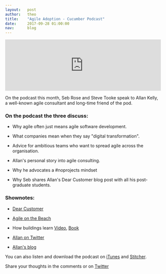 ```yaml
---
layout:   post
author:   theo
title:    "Agile Adoption - Cucumber Podcast"
date:     2017-09-28 01:00:00
nav:      blog
---
```

<iframe width="100%" height="166" scrolling="no" frameborder="no" src="https://w.soundcloud.com/player/?url=https%3A//api.soundcloud.com/tracks/344388290&amp;color=%23ff5500&amp;auto_play=false&amp;hide_related=false&amp;show_comments=true&amp;show_user=true&amp;show_reposts=false"></iframe>

On the podcast this month, Seb Rose and Steve Tooke speak to Allan Kelly, a well-known agile consultant and long-time friend of the pod. 

### On the podcast the three discuss: 

 - Why agile often just means agile software development. 

 - What companies mean when they say "digital transformation". 

 - Advice for ambitious teams who want to spread agile across the organisation. 

 - Allan's personal story into agile consulting.

 - Why he advocates a #noprojects mindset

 - Why Seb shares Allan's Dear Customer blog post with all his post-graduate students. 

### Shownotes:

 - [Dear Customer](https://leanpub.com/xanpan/c/Trega15)

 - [Agile on the Beach](http://agileonthebeach.com/)

 - How buildings learn [Video](https://www.youtube.com/watch?v=AvEqfg2sIH0), [Book](https://www.amazon.co.uk/How-Buildings-Learn-Happens-Theyre/dp/0140139966)

 - [Allan on Twitter](https://twitter.com/allankellynet)

 - [Allan's blog](https://www.allankellyassociates.co.uk/)

You can also listen and download the podcast on [iTunes](https://itunes.apple.com/gb/podcast/cucumber-podcast-rss/id1078896635) and [Stitcher](http://www.stitcher.com/s?fid=81999&refid=stpr). 

Share your thoughts in the comments or on [Twitter](https://twitter.com/cucumberbdd)
